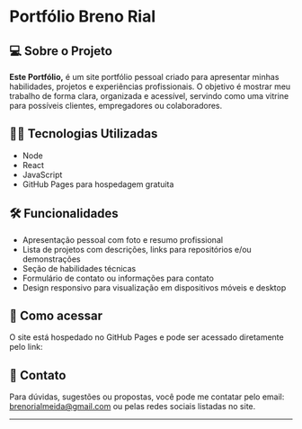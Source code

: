 # Portfólio Breno Rial

## 💻 Sobre o Projeto

**Este Portfólio,** é um site portfólio pessoal criado para apresentar minhas habilidades, projetos e experiências profissionais. O objetivo é mostrar meu trabalho de forma clara, organizada e acessível, servindo como uma vitrine para possíveis clientes, empregadores ou colaboradores.

## 🧑‍💻 Tecnologias Utilizadas

- Node
- React
- JavaScript
- GitHub Pages para hospedagem gratuita

## 🛠️ Funcionalidades

- Apresentação pessoal com foto e resumo profissional
- Lista de projetos com descrições, links para repositórios e/ou demonstrações
- Seção de habilidades técnicas
- Formulário de contato ou informações para contato
- Design responsivo para visualização em dispositivos móveis e desktop

## 🔗 Como acessar

O site está hospedado no GitHub Pages e pode ser acessado diretamente pelo link:

## 📱 Contato

Para dúvidas, sugestões ou propostas, você pode me contatar pelo email: [brenorialmeida@gmail.com](brenorialmeida@gmail.com) ou pelas redes sociais listadas no site.

---